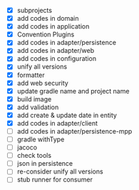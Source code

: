 - [x] subprojects
- [x] add codes in domain
- [x] add codes in application
- [x] Convention Plugins
- [x] add codes in adapter/persistence
- [x] add codes in adapter/web
- [x] add codes in configuration
- [x] unify all versions
- [x] formatter
- [x] add web security
- [x] update gradle name and project name
- [x] build image
- [x] add validation
- [x] add create & update date in entity
- [x] add codes in adapter/client
- [ ] add codes in adapter/persistence-mpp
- [ ] gradle withType
- [ ] jacoco
- [ ] check tools
- [ ] json in persistence
- [ ] re-consider unify all versions
- [ ] stub runner for consumer
